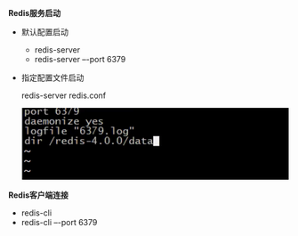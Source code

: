 **Redis服务启动**

+ 默认配置启动
  + redis-server 
  + redis-server –-port 6379

+ 指定配置文件启动

  redis-server redis.conf

  ![image-20200818212854474](img\image-20200818212854474.png)

**Redis客户端连接**

+ redis-cli 
+ redis-cli –-port 6379

